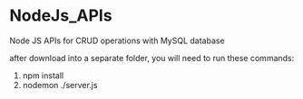 # NodeJs_APIs
Node JS APIs for CRUD operations with MySQL database

after download into a separate folder, you will need to run these commands:
1. npm install
2. nodemon ./server.js

